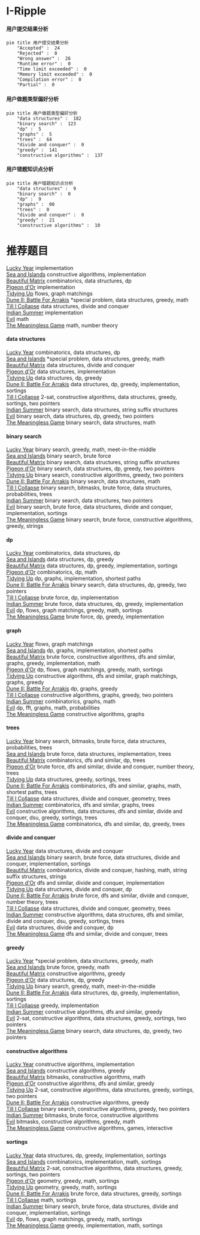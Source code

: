 # I-Ripple
<!-- tabs:start -->
#### **用户提交结果分析**

```mermaid
pie title 用户提交结果分析
    "Accepted" :  24
    "Rejected" :  0
    "Wrong answer" :  26
    "Runtime error" :  0
    "Time limit exceeded" :  0
    "Memory limit exceeded" :  0
    "Compilation error" :  0
    "Partial" :  0
```
#### **用户做题类型偏好分析**

```mermaid
pie title 用户做题类型偏好分析
    "data structures" :  182
    "binary search" :  123
    "dp" :  5
    "graphs" :  5
    "trees" :  64
    "divide and conquer" :  0
    "greedy" :  141
    "constructive algorithms" :  137
```
#### **用户错题知识点分析**

```mermaid
pie title 用户错题知识点分析
    "data structures" :  9
    "binary search" :  0
    "dp" :  9
    "graphs" :  00
    "trees" :  0
    "divide and conquer" :  0
    "greedy" :  21
    "constructive algorithms" :  10
```
<!-- tabs:end -->
# 推荐题目
[Lucky Year](http://codeforces.com/problemset/problem/808/A)		implementation		  
[Sea and Islands](http://codeforces.com/problemset/problem/544/B)		constructive algorithms,
                        implementation		  
[Beautiful Matrix](http://codeforces.com/problemset/problem/1085/G)		combinatorics,
                        data structures,
                        dp		  
[Pigeon d'Or](http://codeforces.com/problemset/problem/1145/D)		implementation		  
[Tidying Up](http://codeforces.com/problemset/problem/316/C2)		flows,
                        graph matchings		  
[Dune II: Battle For Arrakis](http://codeforces.com/problemset/problem/1346/F)		*special problem,
                        data structures,
                        greedy,
                        math		  
[Till I Collapse](http://codeforces.com/problemset/problem/786/C)		data structures,
                        divide and conquer		  
[Indian Summer](http://codeforces.com/problemset/problem/44/A)		implementation		  
[Evil](http://codeforces.com/problemset/problem/329/E)		math		  
[The Meaningless Game](https://codeforces.com/contest/834/problem/C)		math,
                        number theory		  
<!-- tabs:start -->
#### **data structures**
[Lucky Year](http://codeforces.com/problemset/problem/1085/G)		combinatorics,
                        data structures,
                        dp		  
[Sea and Islands](http://codeforces.com/problemset/problem/1346/F)		*special problem,
                        data structures,
                        greedy,
                        math		  
[Beautiful Matrix](http://codeforces.com/problemset/problem/786/C)		data structures,
                        divide and conquer		  
[Pigeon d'Or](http://codeforces.com/problemset/problem/799/B)		data structures,
                        implementation		  
[Tidying Up](http://codeforces.com/problemset/problem/845/D)		data structures,
                        dp,
                        greedy		  
[Dune II: Battle For Arrakis](https://codeforces.com/contest/528/problem/B)		data structures,
                        dp,
                        greedy,
                        implementation,
                        sortings		  
[Till I Collapse](http://codeforces.com/problemset/problem/1503/D)		2-sat,
                        constructive algorithms,
                        data structures,
                        greedy,
                        sortings,
                        two pointers		  
[Indian Summer](http://codeforces.com/problemset/problem/232/D)		binary search,
                        data structures,
                        string suffix structures		  
[Evil](http://codeforces.com/problemset/problem/1492/C)		binary search,
                        data structures,
                        dp,
                        greedy,
                        two pointers		  
[The Meaningless Game](http://codeforces.com/problemset/problem/1490/G)		binary search,
                        data structures,
                        math		  
#### **binary search**
[Lucky Year](http://codeforces.com/problemset/problem/1249/C2)		binary search,
                        greedy,
                        math,
                        meet-in-the-middle		  
[Sea and Islands](http://codeforces.com/problemset/problem/371/C)		binary search,
                        brute force		  
[Beautiful Matrix](http://codeforces.com/problemset/problem/232/D)		binary search,
                        data structures,
                        string suffix structures		  
[Pigeon d'Or](http://codeforces.com/problemset/problem/1492/C)		binary search,
                        data structures,
                        dp,
                        greedy,
                        two pointers		  
[Tidying Up](http://codeforces.com/problemset/problem/1463/D)		binary search,
                        constructive algorithms,
                        greedy,
                        two pointers		  
[Dune II: Battle For Arrakis](http://codeforces.com/problemset/problem/1490/G)		binary search,
                        data structures,
                        math		  
[Till I Collapse](http://codeforces.com/problemset/problem/1479/D)		binary search,
                        bitmasks,
                        brute force,
                        data structures,
                        probabilities,
                        trees		  
[Indian Summer](http://codeforces.com/problemset/problem/1436/E)		binary search,
                        data structures,
                        two pointers		  
[Evil](http://codeforces.com/problemset/problem/1461/D)		binary search,
                        brute force,
                        data structures,
                        divide and conquer,
                        implementation,
                        sortings		  
[The Meaningless Game](http://codeforces.com/problemset/problem/1493/C)		binary search,
                        brute force,
                        constructive algorithms,
                        greedy,
                        strings		  
#### **dp**
[Lucky Year](http://codeforces.com/problemset/problem/1085/G)		combinatorics,
                        data structures,
                        dp		  
[Sea and Islands](http://codeforces.com/problemset/problem/845/D)		data structures,
                        dp,
                        greedy		  
[Beautiful Matrix](https://codeforces.com/contest/528/problem/B)		data structures,
                        dp,
                        greedy,
                        implementation,
                        sortings		  
[Pigeon d'Or](http://codeforces.com/problemset/problem/439/E)		combinatorics,
                        dp,
                        math		  
[Tidying Up](http://codeforces.com/problemset/problem/1360/E)		dp,
                        graphs,
                        implementation,
                        shortest paths		  
[Dune II: Battle For Arrakis](http://codeforces.com/problemset/problem/1492/C)		binary search,
                        data structures,
                        dp,
                        greedy,
                        two pointers		  
[Till I Collapse](https://codeforces.com/contest/1457/problem/C)		brute force,
                        dp,
                        implementation		  
[Indian Summer](http://codeforces.com/problemset/problem/1491/C)		brute force,
                        data structures,
                        dp,
                        greedy,
                        implementation		  
[Evil](http://codeforces.com/problemset/problem/1437/C)		dp,
                        flows,
                        graph matchings,
                        greedy,
                        math,
                        sortings		  
[The Meaningless Game](http://codeforces.com/problemset/problem/1499/B)		brute force,
                        dp,
                        greedy,
                        implementation		  
#### **graph**
[Lucky Year](http://codeforces.com/problemset/problem/316/C2)		flows,
                        graph matchings		  
[Sea and Islands](http://codeforces.com/problemset/problem/1360/E)		dp,
                        graphs,
                        implementation,
                        shortest paths		  
[Beautiful Matrix](http://codeforces.com/problemset/problem/1487/C)		brute force,
                        constructive algorithms,
                        dfs and similar,
                        graphs,
                        greedy,
                        implementation,
                        math		  
[Pigeon d'Or](http://codeforces.com/problemset/problem/1437/C)		dp,
                        flows,
                        graph matchings,
                        greedy,
                        math,
                        sortings		  
[Tidying Up](http://codeforces.com/problemset/problem/1470/D)		constructive algorithms,
                        dfs and similar,
                        graph matchings,
                        graphs,
                        greedy		  
[Dune II: Battle For Arrakis](http://codeforces.com/problemset/problem/1476/C)		dp,
                        graphs,
                        greedy		  
[Till I Collapse](http://codeforces.com/problemset/problem/1304/D)		constructive algorithms,
                        graphs,
                        greedy,
                        two pointers		  
[Indian Summer](http://codeforces.com/problemset/problem/1475/C)		combinatorics,
                        graphs,
                        math		  
[Evil](http://codeforces.com/problemset/problem/553/E)		dp,
                        fft,
                        graphs,
                        math,
                        probabilities		  
[The Meaningless Game](http://codeforces.com/problemset/problem/1495/C)		constructive algorithms,
                        graphs		  
#### **trees**
[Lucky Year](http://codeforces.com/problemset/problem/1479/D)		binary search,
                        bitmasks,
                        brute force,
                        data structures,
                        probabilities,
                        trees		  
[Sea and Islands](http://codeforces.com/problemset/problem/1511/C)		brute force,
                        data structures,
                        implementation,
                        trees		  
[Beautiful Matrix](http://codeforces.com/problemset/problem/1499/F)		combinatorics,
                        dfs and similar,
                        dp,
                        trees		  
[Pigeon d'Or](http://codeforces.com/problemset/problem/1491/E)		brute force,
                        dfs and similar,
                        divide and conquer,
                        number theory,
                        trees		  
[Tidying Up](http://codeforces.com/problemset/problem/1466/D)		data structures,
                        greedy,
                        sortings,
                        trees		  
[Dune II: Battle For Arrakis](http://codeforces.com/problemset/problem/1495/D)		combinatorics,
                        dfs and similar,
                        graphs,
                        math,
                        shortest paths,
                        trees		  
[Till I Collapse](http://codeforces.com/problemset/problem/1303/G)		data structures,
                        divide and conquer,
                        geometry,
                        trees		  
[Indian Summer](http://codeforces.com/problemset/problem/1454/E)		combinatorics,
                        dfs and similar,
                        graphs,
                        trees		  
[Evil](http://codeforces.com/problemset/problem/1494/D)		constructive algorithms,
                        data structures,
                        dfs and similar,
                        divide and conquer,
                        dsu,
                        greedy,
                        sortings,
                        trees		  
[The Meaningless Game](http://codeforces.com/problemset/problem/1292/C)		combinatorics,
                        dfs and similar,
                        dp,
                        greedy,
                        trees		  
#### **divide and conquer**
[Lucky Year](http://codeforces.com/problemset/problem/786/C)		data structures,
                        divide and conquer		  
[Sea and Islands](http://codeforces.com/problemset/problem/1461/D)		binary search,
                        brute force,
                        data structures,
                        divide and conquer,
                        implementation,
                        sortings		  
[Beautiful Matrix](http://codeforces.com/problemset/problem/1466/G)		combinatorics,
                        divide and conquer,
                        hashing,
                        math,
                        string suffix structures,
                        strings		  
[Pigeon d'Or](http://codeforces.com/problemset/problem/1490/D)		dfs and similar,
                        divide and conquer,
                        implementation		  
[Tidying Up](https://codeforces.com/contest/1483/problem/C)		data structures,
                        divide and conquer,
                        dp		  
[Dune II: Battle For Arrakis](http://codeforces.com/problemset/problem/1491/E)		brute force,
                        dfs and similar,
                        divide and conquer,
                        number theory,
                        trees		  
[Till I Collapse](http://codeforces.com/problemset/problem/1303/G)		data structures,
                        divide and conquer,
                        geometry,
                        trees		  
[Indian Summer](http://codeforces.com/problemset/problem/1494/D)		constructive algorithms,
                        data structures,
                        dfs and similar,
                        divide and conquer,
                        dsu,
                        greedy,
                        sortings,
                        trees		  
[Evil](http://codeforces.com/problemset/problem/1482/E)		data structures,
                        divide and conquer,
                        dp		  
[The Meaningless Game](http://codeforces.com/problemset/problem/566/C)		dfs and similar,
                        divide and conquer,
                        trees		  
#### **greedy**
[Lucky Year](http://codeforces.com/problemset/problem/1346/F)		*special problem,
                        data structures,
                        greedy,
                        math		  
[Sea and Islands](http://codeforces.com/problemset/problem/1462/C)		brute force,
                        greedy,
                        math		  
[Beautiful Matrix](https://codeforces.com/contest/1068/problem/F)		constructive algorithms,
                        greedy		  
[Pigeon d'Or](http://codeforces.com/problemset/problem/845/D)		data structures,
                        dp,
                        greedy		  
[Tidying Up](http://codeforces.com/problemset/problem/1249/C2)		binary search,
                        greedy,
                        math,
                        meet-in-the-middle		  
[Dune II: Battle For Arrakis](https://codeforces.com/contest/528/problem/B)		data structures,
                        dp,
                        greedy,
                        implementation,
                        sortings		  
[Till I Collapse](http://codeforces.com/problemset/problem/1197/B)		greedy,
                        implementation		  
[Indian Summer](http://codeforces.com/problemset/problem/339/E)		constructive algorithms,
                        dfs and similar,
                        greedy		  
[Evil](http://codeforces.com/problemset/problem/1503/D)		2-sat,
                        constructive algorithms,
                        data structures,
                        greedy,
                        sortings,
                        two pointers		  
[The Meaningless Game](http://codeforces.com/problemset/problem/1492/C)		binary search,
                        data structures,
                        dp,
                        greedy,
                        two pointers		  
#### **constructive algorithms**
[Lucky Year](http://codeforces.com/problemset/problem/544/B)		constructive algorithms,
                        implementation		  
[Sea and Islands](https://codeforces.com/contest/1068/problem/F)		constructive algorithms,
                        greedy		  
[Beautiful Matrix](http://codeforces.com/problemset/problem/1332/D)		bitmasks,
                        constructive algorithms,
                        math		  
[Pigeon d'Or](http://codeforces.com/problemset/problem/339/E)		constructive algorithms,
                        dfs and similar,
                        greedy		  
[Tidying Up](http://codeforces.com/problemset/problem/1503/D)		2-sat,
                        constructive algorithms,
                        data structures,
                        greedy,
                        sortings,
                        two pointers		  
[Dune II: Battle For Arrakis](http://codeforces.com/problemset/problem/1493/A)		constructive algorithms,
                        greedy		  
[Till I Collapse](http://codeforces.com/problemset/problem/1463/D)		binary search,
                        constructive algorithms,
                        greedy,
                        two pointers		  
[Indian Summer](https://codeforces.com/contest/1456/problem/B)		bitmasks,
                        brute force,
                        constructive algorithms		  
[Evil](http://codeforces.com/problemset/problem/1492/D)		bitmasks,
                        constructive algorithms,
                        greedy,
                        math		  
[The Meaningless Game](https://codeforces.com/contest/1504/problem/D)		constructive algorithms,
                        games,
                        interactive		  
#### **sortings**
[Lucky Year](https://codeforces.com/contest/528/problem/B)		data structures,
                        dp,
                        greedy,
                        implementation,
                        sortings		  
[Sea and Islands](http://codeforces.com/problemset/problem/817/B)		combinatorics,
                        implementation,
                        math,
                        sortings		  
[Beautiful Matrix](http://codeforces.com/problemset/problem/1503/D)		2-sat,
                        constructive algorithms,
                        data structures,
                        greedy,
                        sortings,
                        two pointers		  
[Pigeon d'Or](https://codeforces.com/contest/1496/problem/C)		geometry,
                        greedy,
                        math,
                        sortings		  
[Tidying Up](http://codeforces.com/problemset/problem/1495/A)		geometry,
                        greedy,
                        math,
                        sortings		  
[Dune II: Battle For Arrakis](http://codeforces.com/problemset/problem/1497/A)		brute force,
                        data structures,
                        greedy,
                        sortings		  
[Till I Collapse](http://codeforces.com/problemset/problem/1427/A)		math,
                        sortings		  
[Indian Summer](http://codeforces.com/problemset/problem/1461/D)		binary search,
                        brute force,
                        data structures,
                        divide and conquer,
                        implementation,
                        sortings		  
[Evil](http://codeforces.com/problemset/problem/1437/C)		dp,
                        flows,
                        graph matchings,
                        greedy,
                        math,
                        sortings		  
[The Meaningless Game](http://codeforces.com/problemset/problem/1473/A)		greedy,
                        implementation,
                        math,
                        sortings		  
<!-- tabs:end -->
